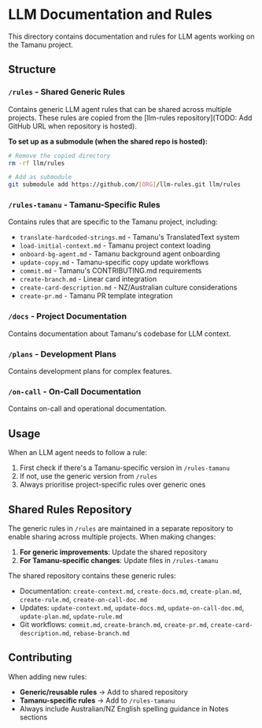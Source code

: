 # LLM Documentation and Rules

This directory contains documentation and rules for LLM agents working on the Tamanu project.

## Structure

### `/rules` - Shared Generic Rules

Contains generic LLM agent rules that can be shared across multiple projects. These rules are copied from the [llm-rules repository](TODO: Add GitHub URL when repository is hosted).

**To set up as a submodule (when the shared repo is hosted):**

```bash
# Remove the copied directory
rm -rf llm/rules

# Add as submodule
git submodule add https://github.com/[ORG]/llm-rules.git llm/rules
```

### `/rules-tamanu` - Tamanu-Specific Rules

Contains rules that are specific to the Tamanu project, including:

- `translate-hardcoded-strings.md` - Tamanu's TranslatedText system
- `load-initial-context.md` - Tamanu project context loading
- `onboard-bg-agent.md` - Tamanu background agent onboarding
- `update-copy.md` - Tamanu-specific copy update workflows
- `commit.md` - Tamanu's CONTRIBUTING.md requirements
- `create-branch.md` - Linear card integration
- `create-card-description.md` - NZ/Australian culture considerations
- `create-pr.md` - Tamanu PR template integration

### `/docs` - Project Documentation

Contains documentation about Tamanu's codebase for LLM context.

### `/plans` - Development Plans

Contains development plans for complex features.

### `/on-call` - On-Call Documentation

Contains on-call and operational documentation.

## Usage

When an LLM agent needs to follow a rule:

1. First check if there's a Tamanu-specific version in `/rules-tamanu`
2. If not, use the generic version from `/rules`
3. Always prioritise project-specific rules over generic ones

## Shared Rules Repository

The generic rules in `/rules` are maintained in a separate repository to enable sharing across multiple projects. When making changes:

1. **For generic improvements**: Update the shared repository
2. **For Tamanu-specific changes**: Update files in `/rules-tamanu`

The shared repository contains these generic rules:

- Documentation: `create-context.md`, `create-docs.md`, `create-plan.md`, `create-rule.md`, `create-on-call-doc.md`
- Updates: `update-context.md`, `update-docs.md`, `update-on-call-doc.md`, `update-plan.md`, `update-rule.md`
- Git workflows: `commit.md`, `create-branch.md`, `create-pr.md`, `create-card-description.md`, `rebase-branch.md`

## Contributing

When adding new rules:

- **Generic/reusable rules** → Add to shared repository
- **Tamanu-specific rules** → Add to `/rules-tamanu`
- Always include Australian/NZ English spelling guidance in Notes sections
